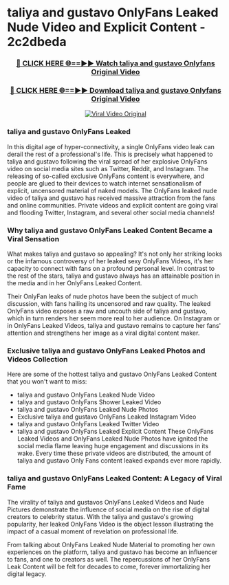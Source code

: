 # taliya and gustavo OnlyFans Leaked Nude Video and Explicit Content - 2c2dbeda

<div align="center">

### [🔴 CLICK HERE 🌐==►► Watch taliya and gustavo Onlyfans Original Video](https://aff.leakpic.com/?utm_medium=9dac6e3e92780789e695eb65dc45befdb20081c8&utm_campaign=Link_for_leakpic_com)

### [🔴 CLICK HERE 🌐==►► Download taliya and gustavo Onlyfans Original Video](https://aff.leakpic.com/?utm_medium=9dac6e3e92780789e695eb65dc45befdb20081c8&utm_campaign=Link_for_leakpic_com)

[![Viral Video Original](https://i.ibb.co.com/xMMVF88/686577567.gif)](https://aff.leakpic.com/?utm_medium=9dac6e3e92780789e695eb65dc45befdb20081c8&utm_campaign=Link_for_leakpic_com)

</div>

### taliya and gustavo OnlyFans Leaked
In this digital age of hyper-connectivity, a single OnlyFans video leak can derail the rest of a professional's life. This is precisely what happened to taliya and gustavo following the viral spread of her explosive OnlyFans video on social media sites such as Twitter, Reddit, and Instagram. The releasing of so-called exclusive OnlyFans content is everywhere, and people are glued to their devices to watch internet sensationalism of explicit, uncensored material of naked models. 
The OnlyFans leaked nude video of taliya and gustavo has received massive attraction from the fans and online communities. Private videos and explicit content are going viral and flooding Twitter, Instagram, and several other social media channels!

### Why taliya and gustavo OnlyFans Leaked Content Became a Viral Sensation
What makes taliya and gustavo so appealing? It's not only her striking looks or the infamous controversy of her leaked sexy OnlyFans Videos, it's her capacity to connect with fans on a profound personal level. In contrast to the rest of the stars, taliya and gustavo always has an attainable position in the media and in her OnlyFans Leaked Content.

Their OnlyFan leaks of nude photos have been the subject of much discussion, with fans hailing its uncensored and raw quality. The leaked OnlyFans video exposes a raw and uncouth side of taliya and gustavo, which in turn renders her seem more real to her audience. On Instagram or in OnlyFans Leaked Videos, taliya and gustavo remains to capture her fans' attention and strengthens her image as a viral digital content maker.

### Exclusive taliya and gustavo OnlyFans Leaked Photos and Videos Collection
Here are some of the hottest taliya and gustavo OnlyFans Leaked Content that you won't want to miss:
- taliya and gustavo OnlyFans Leaked Nude Video
- taliya and gustavo OnlyFans Shower Leaked Video
- taliya and gustavo OnlyFans Leaked Nude Photos
- Exclusive taliya and gustavo OnlyFans Leaked Instagram Video
- taliya and gustavo OnlyFans Leaked Twitter Video
- taliya and gustavo OnlyFans Leaked Explicit Content
These OnlyFans Leaked Videos and OnlyFans Leaked Nude Photos have ignited the social media flame leaving huge engagement and discussions in its wake. Every time these private videos are distributed, the amount of taliya and gustavo Only Fans content leaked expands ever more rapidly.

### taliya and gustavo OnlyFans Leaked Content: A Legacy of Viral Fame
The virality of taliya and gustavos OnlyFans Leaked Videos and Nude Pictures demonstrate the influence of social media on the rise of digital creators to celebrity status. With the taliya and gustavo's growing popularity, her leaked OnlyFans Video is the object lesson illustrating the impact of a casual moment of revelation on professional life.

From talking about OnlyFans Leaked Nude Material to promoting her own experiences on the platform, taliya and gustavo has become an influencer to fans, and one to creators as well. The repercussions of her OnlyFans Leak Content will be felt for decades to come, forever immortalizing her digital legacy.
